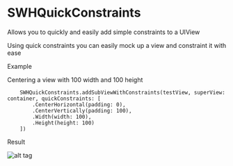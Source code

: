 # SWHQuickConstraints

Allows you to quickly and easily add simple constraints to a UIView

Using quick constraints you can easily mock up a view and constraint it with ease

Example

Centering a view with 100 width and 100 height

        SWHQuickConstraints.addSubViewWithConstraints(testView, superView: container, quickConstraints: [
            .CenterHorizontal(padding: 0),
            .CenterVertically(padding: 100),
            .Width(width: 100),
            .Height(height: 100)
        ])
        
Result

![alt tag](http://s18.postimg.org/f8oe5lr5l/Screen_Shot_2015_09_24_at_21_23_40.png)
